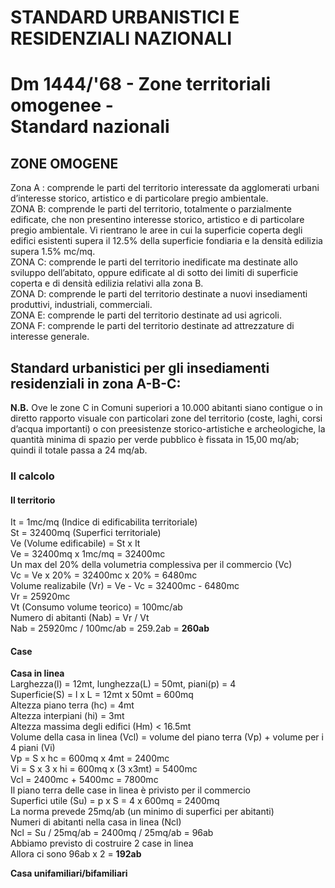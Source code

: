 # STANDARD URBANISTICI E RESIDENZIALI NAZIONALI
# Dm 1444/'68 - Zone territoriali<br> omogenee -<br> Standard nazionali

## ZONE OMOGENE

Zona A :  comprende le parti del territorio interessate da agglomerati urbani d’interesse storico, artistico e di particolare pregio ambientale.<br>
ZONA B: comprende le parti del territorio, totalmente o parzialmente edificate, che non presentino interesse storico, artistico e di particolare pregio ambientale. Vi rientrano le aree in cui la superficie coperta degli edifici esistenti supera il 12.5% della superficie fondiaria e la densità edilizia supera 1.5% mc/mq.<br>
ZONA C: comprende le parti del territorio inedificate ma destinate allo sviluppo dell’abitato, oppure edificate al di sotto dei limiti di superficie coperta e di densità edilizia relativi alla zona B.<br>
ZONA D: comprende le parti del territorio destinate a nuovi insediamenti produttivi, industriali, commerciali.<br>
ZONA E: comprende le parti del territorio destinate ad usi agricoli.<br>
ZONA F: comprende le parti del territorio destinate ad attrezzature di interesse generale.

## Standard urbanistici per gli insediamenti residenziali in zona A-B-C:

**N.B.** Ove le zone C in Comuni superiori a 10.000 abitanti siano contigue o in diretto rapporto visuale con particolari zone del territorio (coste, laghi, corsi d’acqua importanti) o con preesistenze storico-artistiche e archeologiche, la quantità minima di spazio per verde pubblico è fissata in 15,00 mq/ab; quindi il totale passa a 24 mq/ab.

### Il calcolo<br>
#### Il territorio<br>
It = 1mc/mq (Indice di edificabilita territoriale)<br>
St = 32400mq (Superfici territoriale)<br>
Ve (Volume edificabile) = St x It<br>
Ve = 32400mq x 1mc/mq = 32400mc<br>
Un max del 20% della volumetria complessiva per il commercio (Vc)<br>
Vc = Ve x 20% = 32400mc x 20% = 6480mc<br>
Volume realizabile (Vr) = Ve - Vc = 32400mc - 6480mc<br>
Vr = 25920mc<br>
Vt (Consumo volume teorico) = 100mc/ab<br>
Numero di abitanti (Nab) = Vr / Vt<br>
Nab = 25920mc / 100mc/ab = 259.2ab = **260ab**

#### Case<br>
**Casa in linea**<br>
Larghezza(l) = 12mt, lunghezza(L) = 50mt, piani(p) = 4<br>
Superficie(S) = l x L = 12mt x 50mt = 600mq<br>
Altezza piano terra (hc) = 4mt<br>
Altezza interpiani (hi) = 3mt<br>
Altezza massima degli edifici (Hm) < 16.5mt<br>
Volume della casa in linea (Vcl) = volume del piano terra (Vp) + volume per i 4 piani (Vi)<br>
Vp = S x hc = 600mq x 4mt = 2400mc<br>
Vi = S x 3 x hi = 600mq x (3 x3mt) = 5400mc<br>
Vcl = 2400mc + 5400mc = 7800mc<br>
Il piano terra delle case in linea è privisto per il commercio<br>
Superfici utile (Su) = p x S = 4 x 600mq = 2400mq<br>
La norma prevede 25mq/ab (un minimo di superfici per abitanti)<br>
Numeri di abitanti nella casa in linea (Ncl)<br>
Ncl = Su / 25mq/ab = 2400mq / 25mq/ab = 96ab<br>
Abbiamo previsto di costruire 2 case in linea<br>
Allora ci sono 96ab x 2 = **192ab**

**Casa unifamiliari/bifamiliari**


